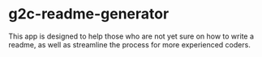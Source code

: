# g2c-readme-generator
This app is designed to help those who are not yet sure on how to write a readme, as well as streamline the process for more experienced coders.
